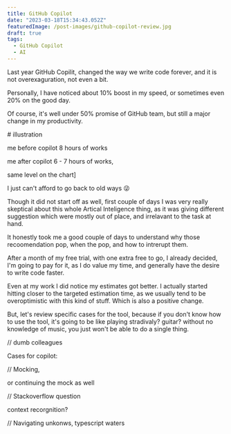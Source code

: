 ```yaml
---
title: GitHub Copilot
date: "2023-03-18T15:34:43.052Z"
featuredImage: /post-images/github-copilot-review.jpg
draft: true
tags:
  - GitHub Copilot
  - AI
---
```


Last year GitHub Copilit, changed the way we write code forever, and it is not overexaguration, not even a bit.

Personally, I have noticed about 10% boost in my speed, or sometimes even 20% on the good day.

Of course, it's well under 50% promise of GitHub team, but still a major change in my productivity.

\# illustration

me before copilot 8 hours of works

me after copilot 6 - 7 hours of works,

same level on the chart]

I just can't afford to go back to old ways 😜

Though it did not start off as well, first couple of days I was very really skeptical about this whole Artical Inteligence thing, as it was giving different suggestion which were mostly out of place, and irrelavant to the task at hand.

It honestly took me a good couple of days to understand why those recoomendation pop, when the pop, and how to intrerupt them.

After a month of my free trial, with one extra free to go, I already decided, I'm going to pay for it, as I do value my time, and generally have the desire to write code faster.

Even at my work I did notice my estimates got better. I actually started hitting closer to the targeted estimation time, as we usually tend to be overoptimistic with this kind of stuff. Which is also a positive change.

But, let's review specific cases for the tool, because if you don't know how to use the tool, it's going to be like playing stradivaly? guitar? without no knowledge of music, you just won't be able to do a single thing.

// dumb colleagues

Cases for copilot:

// Mocking,

or continuing the mock as well

// Stackoverflow question

context recorgnition?

// Navigating unkonws, typescript waters

